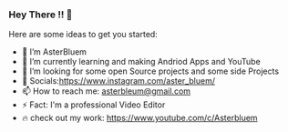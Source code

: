 ### Hey There !! 👋

<!--
**AnshuAyush/AnshuAyush** is a ✨ _special_ ✨ repository because its `README.md` (this file) appears on your GitHub profile.
-->
Here are some ideas to get you started:

- 🔭 I’m AsterBluem
- 🌱 I’m currently learning and making Andriod Apps and YouTube
- 👯 I’m looking for some open Source projects and some side Projects
- 📸 Socials:https://www.instagram.com/aster_bluem/
- 📫 How to reach me: asterbleum@gmail.com
- ⚡ Fact: I'm a professional Video Editor
- 🔥 check out my work: https://www.youtube.com/c/Asterbluem

